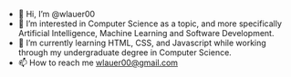 - 👋 Hi, I’m @wlauer00
- 👀 I’m interested in Computer Science as a topic, and more specifically Artificial Intelligence, Machine Learning and Software Development.
- 🌱 I’m currently learning HTML, CSS, and Javascript while working through my undergraduate degree in Computer Science. 
- 📫 How to reach me wlauer00@gmail.com

<!---
wlauer00/wlauer00 is a ✨ special ✨ repository because its `README.md` (this file) appears on your GitHub profile.
You can click the Preview link to take a look at your changes.
--->
